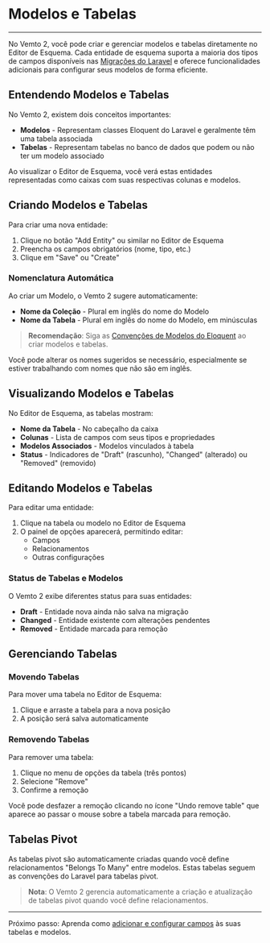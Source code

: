 # Modelos e Tabelas

***

No Vemto 2, você pode criar e gerenciar modelos e tabelas diretamente no Editor de Esquema. Cada entidade de esquema suporta a maioria dos tipos de campos disponíveis nas [Migrações do Laravel](https://laravel.com/docs/migrations) e oferece funcionalidades adicionais para configurar seus modelos de forma eficiente.

## Entendendo Modelos e Tabelas

No Vemto 2, existem dois conceitos importantes:

- **Modelos** - Representam classes Eloquent do Laravel e geralmente têm uma tabela associada
- **Tabelas** - Representam tabelas no banco de dados que podem ou não ter um modelo associado

Ao visualizar o Editor de Esquema, você verá estas entidades representadas como caixas com suas respectivas colunas e modelos.

## Criando Modelos e Tabelas

Para criar uma nova entidade:

1. Clique no botão "Add Entity" ou similar no Editor de Esquema
2. Preencha os campos obrigatórios (nome, tipo, etc.)
3. Clique em "Save" ou "Create"

### Nomenclatura Automática

Ao criar um Modelo, o Vemto 2 sugere automaticamente:

- **Nome da Coleção** - Plural em inglês do nome do Modelo
- **Nome da Tabela** - Plural em inglês do nome do Modelo, em minúsculas

> **Recomendação**: Siga as [Convenções de Modelos do Eloquent](https://laravel.com/docs/eloquent#eloquent-model-conventions) ao criar modelos e tabelas.

Você pode alterar os nomes sugeridos se necessário, especialmente se estiver trabalhando com nomes que não são em inglês.

## Visualizando Modelos e Tabelas

No Editor de Esquema, as tabelas mostram:

- **Nome da Tabela** - No cabeçalho da caixa
- **Colunas** - Lista de campos com seus tipos e propriedades
- **Modelos Associados** - Modelos vinculados à tabela
- **Status** - Indicadores de "Draft" (rascunho), "Changed" (alterado) ou "Removed" (removido)

## Editando Modelos e Tabelas

Para editar uma entidade:

1. Clique na tabela ou modelo no Editor de Esquema
2. O painel de opções aparecerá, permitindo editar:
   - Campos
   - Relacionamentos
   - Outras configurações

### Status de Tabelas e Modelos

O Vemto 2 exibe diferentes status para suas entidades:

- **Draft** - Entidade nova ainda não salva na migração
- **Changed** - Entidade existente com alterações pendentes
- **Removed** - Entidade marcada para remoção

## Gerenciando Tabelas

### Movendo Tabelas

Para mover uma tabela no Editor de Esquema:
1. Clique e arraste a tabela para a nova posição
2. A posição será salva automaticamente

### Removendo Tabelas

Para remover uma tabela:
1. Clique no menu de opções da tabela (três pontos)
2. Selecione "Remove"
3. Confirme a remoção

Você pode desfazer a remoção clicando no ícone "Undo remove table" que aparece ao passar o mouse sobre a tabela marcada para remoção.

## Tabelas Pivot

As tabelas pivot são automaticamente criadas quando você define relacionamentos "Belongs To Many" entre modelos. Estas tabelas seguem as convenções do Laravel para tabelas pivot.

> **Nota**: O Vemto 2 gerencia automaticamente a criação e atualização de tabelas pivot quando você define relacionamentos.

***

Próximo passo: Aprenda como [adicionar e configurar campos](campos.md) às suas tabelas e modelos.
